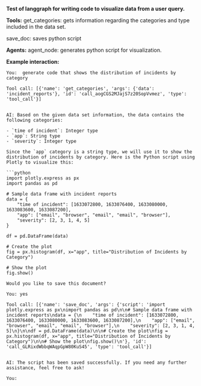 **Test of langgraph for writing code to visualize data from a user query.**


**Tools:**
get_categories: gets information regarding the categories and type included in the data set.


save_doc: saves python script


**Agents:**
agent_node: generates python script for visualization. 


**Example interaction:**
```
You:  generate code that shows the distribution of incidents by category

Tool call: [{'name': 'get_categories', 'args': {'data': 'incident_reports'}, 'id': 'call_aogCGS2MJajS7z20SopVvmez', 'type': 'tool_call'}]


AI: Based on the given data set information, the data contains the following categories:

- `time of incident`: Integer type
- `app`: String type
- `severity`: Integer type

Since the `app` category is a string type, we will use it to show the distribution of incidents by category. Here is the Python script using Plotly to visualize this:

```python
import plotly.express as px
import pandas as pd

# Sample data frame with incident reports
data = {
    "time of incident": [1633072800, 1633076400, 1633080000, 1633083600, 1633087200],
    "app": ["email", "browser", "email", "email", "browser"],
    "severity": [2, 3, 1, 4, 5]
}

df = pd.DataFrame(data)

# Create the plot
fig = px.histogram(df, x="app", title="Distribution of Incidents by Category")

# Show the plot
fig.show()

Would you like to save this document?

You: yes

Tool call: [{'name': 'save_doc', 'args': {'script': 'import plotly.express as px\nimport pandas as pd\n\n# Sample data frame with incident reports\ndata = {\n    "time of incident": [1633072800, 1633076400, 1633080000, 1633083600, 1633087200],\n    "app": ["email", "browser", "email", "email", "browser"],\n    "severity": [2, 3, 1, 4, 5]\n}\n\ndf = pd.DataFrame(data)\n\n# Create the plot\nfig = px.histogram(df, x="app", title="Distribution of Incidents by Category")\n\n# Show the plot\nfig.show()\n'}, 'id': 'call_GLRixdWbbqWAqpGpW80KuS45', 'type': 'tool_call'}]


AI: The script has been saved successfully. If you need any further assistance, feel free to ask!

You: 
```
